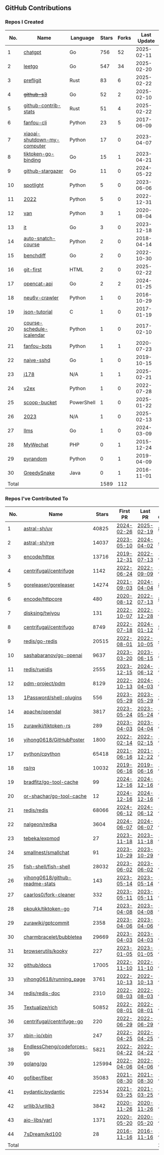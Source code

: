 ## GitHub Contributions

### Repos I Created

<!-- BEGIN:created_repos -->
| No.   | Name                                                                               | Language   | Stars | Forks | Last Update |
|-------|------------------------------------------------------------------------------------|------------|-------|-------|-------------|
| 1     | [chatgpt](https://github.com/j178/chatgpt)                                         | Go         | 756   | 52    | 2025-02-11  |
| 2     | [leetgo](https://github.com/j178/leetgo)                                           | Go         | 547   | 34    | 2025-02-20  |
| 3     | [prefligit](https://github.com/j178/prefligit)                                     | Rust       | 83    | 6     | 2025-02-22  |
| 4     | ~~[github-s3](https://github.com/j178/github-s3)~~                                 | Go         | 52    | 2     | 2025-02-10  |
| 5     | [github-contrib-stats](https://github.com/j178/github-contrib-stats)               | Rust       | 51    | 4     | 2025-02-22  |
| 6     | [fanfou-cli](https://github.com/j178/fanfou-cli)                                   | Python     | 23    | 5     | 2017-06-09  |
| 7     | [xiaoai-shutdown-my-computer](https://github.com/j178/xiaoai-shutdown-my-computer) | Python     | 17    | 0     | 2023-04-07  |
| 8     | [tiktoken-go-binding](https://github.com/j178/tiktoken-go-binding)                 | Go         | 15    | 1     | 2023-04-21  |
| 9     | [github-stargazer](https://github.com/j178/github-stargazer)                       | Go         | 11    | 0     | 2024-05-22  |
| 10    | [spotlight](https://github.com/j178/spotlight)                                     | Python     | 5     | 0     | 2023-06-06  |
| 11    | [2022](https://github.com/j178/2022)                                               | Python     | 5     | 0     | 2022-12-31  |
| 12    | [van](https://github.com/j178/van)                                                 | Python     | 3     | 1     | 2020-08-04  |
| 13    | [it](https://github.com/j178/it)                                                   | Go         | 3     | 0     | 2023-12-18  |
| 14    | [auto-snatch-course](https://github.com/j178/auto-snatch-course)                   | Python     | 2     | 0     | 2018-04-14  |
| 15    | [benchdiff](https://github.com/j178/benchdiff)                                     | Go         | 2     | 0     | 2022-10-30  |
| 16    | [git-first](https://github.com/j178/git-first)                                     | HTML       | 2     | 0     | 2025-02-22  |
| 17    | [opencat-api](https://github.com/j178/opencat-api)                                 | Go         | 2     | 2     | 2024-01-25  |
| 18    | [neu6v-crawler](https://github.com/j178/neu6v-crawler)                             | Python     | 1     | 0     | 2016-10-29  |
| 19    | [json-tutorial](https://github.com/j178/json-tutorial)                             | C          | 1     | 0     | 2017-01-19  |
| 20    | [course-schedule-icalendar](https://github.com/j178/course-schedule-icalendar)     | Python     | 1     | 0     | 2017-02-10  |
| 21    | [fanfou-bots](https://github.com/j178/fanfou-bots)                                 | Python     | 1     | 1     | 2020-07-23  |
| 22    | [naive-sshd](https://github.com/j178/naive-sshd)                                   | Go         | 1     | 0     | 2019-10-15  |
| 23    | [j178](https://github.com/j178/j178)                                               | N/A        | 1     | 1     | 2025-02-21  |
| 24    | [v2ex](https://github.com/j178/v2ex)                                               | Python     | 1     | 0     | 2022-07-28  |
| 25    | [scoop-bucket](https://github.com/j178/scoop-bucket)                               | PowerShell | 1     | 0     | 2025-01-22  |
| 26    | [2023](https://github.com/j178/2023)                                               | N/A        | 1     | 0     | 2025-02-13  |
| 27    | [llms](https://github.com/j178/llms)                                               | Go         | 1     | 0     | 2024-03-09  |
| 28    | [MyWechat](https://github.com/j178/MyWechat)                                       | PHP        | 0     | 1     | 2015-12-24  |
| 29    | [pyrandom](https://github.com/j178/pyrandom)                                       | Python     | 0     | 1     | 2019-04-09  |
| 30    | [GreedySnake](https://github.com/j178/GreedySnake)                                 | Java       | 0     | 1     | 2016-11-01  |
| Total |                                                                                    |            | 1589  | 112   |             |
<!-- END:created_repos -->

### Repos I've Contributed To

<!-- BEGIN:contributed -->
| No.   | Name                                                                                | Stars  | First PR                                                                | Last PR                                                                 | PR Count                                                                             |
|-------|-------------------------------------------------------------------------------------|--------|-------------------------------------------------------------------------|-------------------------------------------------------------------------|--------------------------------------------------------------------------------------|
| 1     | [astral-sh/uv](https://github.com/astral-sh/uv)                                     | 40825  | [2024-02-26](https://github.com/astral-sh/uv/pull/1979)                 | [2025-02-19](https://github.com/astral-sh/uv/pull/11614)                | [81](https://github.com/astral-sh/uv/pulls?q=is%3Apr+author%3Aj178)                  |
| 2     | [astral-sh/rye](https://github.com/astral-sh/rye)                                   | 14037  | [2023-05-10](https://github.com/astral-sh/rye/pull/127)                 | [2024-04-02](https://github.com/astral-sh/rye/pull/983)                 | [41](https://github.com/astral-sh/rye/pulls?q=is%3Apr+author%3Aj178)                 |
| 3     | [encode/httpx](https://github.com/encode/httpx)                                     | 13716  | [2019-12-31](https://github.com/encode/httpx/pull/704)                  | [2022-07-13](https://github.com/encode/httpx/pull/2302)                 | [15](https://github.com/encode/httpx/pulls?q=is%3Apr+author%3Aj178)                  |
| 4     | [centrifugal/centrifuge](https://github.com/centrifugal/centrifuge)                 | 1142   | [2022-06-24](https://github.com/centrifugal/centrifuge/pull/230)        | [2022-09-09](https://github.com/centrifugal/centrifuge/pull/252)        | [10](https://github.com/centrifugal/centrifuge/pulls?q=is%3Apr+author%3Aj178)        |
| 5     | [goreleaser/goreleaser](https://github.com/goreleaser/goreleaser)                   | 14274  | [2021-09-03](https://github.com/goreleaser/goreleaser/pull/2455)        | [2024-04-04](https://github.com/goreleaser/goreleaser/pull/4750)        | [8](https://github.com/goreleaser/goreleaser/pulls?q=is%3Apr+author%3Aj178)          |
| 6     | [encode/httpcore](https://github.com/encode/httpcore)                               | 480    | [2020-08-12](https://github.com/encode/httpcore/pull/154)               | [2022-07-13](https://github.com/encode/httpcore/pull/565)               | [8](https://github.com/encode/httpcore/pulls?q=is%3Apr+author%3Aj178)                |
| 7     | [disksing/twiyou](https://github.com/disksing/twiyou)                               | 131    | [2022-10-07](https://github.com/disksing/twiyou/pull/1)                 | [2022-12-28](https://github.com/disksing/twiyou/pull/10)                | [7](https://github.com/disksing/twiyou/pulls?q=is%3Apr+author%3Aj178)                |
| 8     | [centrifugal/centrifugo](https://github.com/centrifugal/centrifugo)                 | 8749   | [2022-07-18](https://github.com/centrifugal/centrifugo/pull/525)        | [2024-01-12](https://github.com/centrifugal/centrifugo/pull/762)        | [5](https://github.com/centrifugal/centrifugo/pulls?q=is%3Apr+author%3Aj178)         |
| 9     | [redis/go-redis](https://github.com/redis/go-redis)                                 | 20515  | [2022-08-01](https://github.com/redis/go-redis/pull/2174)               | [2022-10-05](https://github.com/redis/go-redis/pull/2231)               | [4](https://github.com/redis/go-redis/pulls?q=is%3Apr+author%3Aj178)                 |
| 10    | [sashabaranov/go-openai](https://github.com/sashabaranov/go-openai)                 | 9637   | [2023-03-20](https://github.com/sashabaranov/go-openai/pull/180)        | [2023-06-15](https://github.com/sashabaranov/go-openai/pull/374)        | [3](https://github.com/sashabaranov/go-openai/pulls?q=is%3Apr+author%3Aj178)         |
| 11    | [redis/rueidis](https://github.com/redis/rueidis)                                   | 2555   | [2023-12-15](https://github.com/redis/rueidis/pull/426)                 | [2024-06-12](https://github.com/redis/rueidis/pull/561)                 | [2](https://github.com/redis/rueidis/pulls?q=is%3Apr+author%3Aj178)                  |
| 12    | [pdm-project/pdm](https://github.com/pdm-project/pdm)                               | 8129   | [2022-10-13](https://github.com/pdm-project/pdm/pull/1434)              | [2024-04-03](https://github.com/pdm-project/pdm/pull/2766)              | [2](https://github.com/pdm-project/pdm/pulls?q=is%3Apr+author%3Aj178)                |
| 13    | [1Password/shell-plugins](https://github.com/1Password/shell-plugins)               | 556    | [2023-05-29](https://github.com/1Password/shell-plugins/pull/271)       | [2023-05-29](https://github.com/1Password/shell-plugins/pull/273)       | [2](https://github.com/1Password/shell-plugins/pulls?q=is%3Apr+author%3Aj178)        |
| 14    | [apache/opendal](https://github.com/apache/opendal)                                 | 3817   | [2023-05-24](https://github.com/apache/opendal/pull/2307)               | [2023-05-24](https://github.com/apache/opendal/pull/2308)               | [2](https://github.com/apache/opendal/pulls?q=is%3Apr+author%3Aj178)                 |
| 15    | [zurawiki/tiktoken-rs](https://github.com/zurawiki/tiktoken-rs)                     | 289    | [2023-04-03](https://github.com/zurawiki/tiktoken-rs/pull/14)           | [2023-04-04](https://github.com/zurawiki/tiktoken-rs/pull/15)           | [2](https://github.com/zurawiki/tiktoken-rs/pulls?q=is%3Apr+author%3Aj178)           |
| 16    | [yihong0618/GitHubPoster](https://github.com/yihong0618/GitHubPoster)               | 1800   | [2022-02-14](https://github.com/yihong0618/GitHubPoster/pull/55)        | [2022-02-15](https://github.com/yihong0618/GitHubPoster/pull/56)        | [2](https://github.com/yihong0618/GitHubPoster/pulls?q=is%3Apr+author%3Aj178)        |
| 17    | [python/cpython](https://github.com/python/cpython)                                 | 65418  | [2021-06-16](https://github.com/python/cpython/pull/26754)              | [2021-12-22](https://github.com/python/cpython/pull/30227)              | [2](https://github.com/python/cpython/pulls?q=is%3Apr+author%3Aj178)                 |
| 18    | [rq/rq](https://github.com/rq/rq)                                                   | 10032  | [2019-06-16](https://github.com/rq/rq/pull/1108)                        | [2019-06-16](https://github.com/rq/rq/pull/1109)                        | [2](https://github.com/rq/rq/pulls?q=is%3Apr+author%3Aj178)                          |
| 19    | [bradfitz/go-tool-cache](https://github.com/bradfitz/go-tool-cache)                 | 99     | [2024-12-16](https://github.com/bradfitz/go-tool-cache/pull/10)         | [2024-12-16](https://github.com/bradfitz/go-tool-cache/pull/10)         | [1](https://github.com/bradfitz/go-tool-cache/pulls?q=is%3Apr+author%3Aj178)         |
| 20    | [or-shachar/go-tool-cache](https://github.com/or-shachar/go-tool-cache)             | 12     | [2024-12-16](https://github.com/or-shachar/go-tool-cache/pull/15)       | [2024-12-16](https://github.com/or-shachar/go-tool-cache/pull/15)       | [1](https://github.com/or-shachar/go-tool-cache/pulls?q=is%3Apr+author%3Aj178)       |
| 21    | [redis/redis](https://github.com/redis/redis)                                       | 68066  | [2024-06-12](https://github.com/redis/redis/pull/13339)                 | [2024-06-12](https://github.com/redis/redis/pull/13339)                 | [1](https://github.com/redis/redis/pulls?q=is%3Apr+author%3Aj178)                    |
| 22    | [nalgeon/redka](https://github.com/nalgeon/redka)                                   | 3604   | [2024-06-07](https://github.com/nalgeon/redka/pull/26)                  | [2024-06-07](https://github.com/nalgeon/redka/pull/26)                  | [1](https://github.com/nalgeon/redka/pulls?q=is%3Apr+author%3Aj178)                  |
| 23    | [tebeka/expmod](https://github.com/tebeka/expmod)                                   | 27     | [2023-11-18](https://github.com/tebeka/expmod/pull/1)                   | [2023-11-18](https://github.com/tebeka/expmod/pull/1)                   | [1](https://github.com/tebeka/expmod/pulls?q=is%3Apr+author%3Aj178)                  |
| 24    | [smallnest/smallchat](https://github.com/smallnest/smallchat)                       | 91     | [2023-10-29](https://github.com/smallnest/smallchat/pull/1)             | [2023-10-29](https://github.com/smallnest/smallchat/pull/1)             | [1](https://github.com/smallnest/smallchat/pulls?q=is%3Apr+author%3Aj178)            |
| 25    | [fish-shell/fish-shell](https://github.com/fish-shell/fish-shell)                   | 28032  | [2023-06-02](https://github.com/fish-shell/fish-shell/pull/9825)        | [2023-06-02](https://github.com/fish-shell/fish-shell/pull/9825)        | [1](https://github.com/fish-shell/fish-shell/pulls?q=is%3Apr+author%3Aj178)          |
| 26    | [yihong0618/github-readme-stats](https://github.com/yihong0618/github-readme-stats) | 143    | [2023-05-14](https://github.com/yihong0618/github-readme-stats/pull/13) | [2023-05-14](https://github.com/yihong0618/github-readme-stats/pull/13) | [1](https://github.com/yihong0618/github-readme-stats/pulls?q=is%3Apr+author%3Aj178) |
| 27    | [caarlos0/fork-cleaner](https://github.com/caarlos0/fork-cleaner)                   | 332    | [2023-05-11](https://github.com/caarlos0/fork-cleaner/pull/142)         | [2023-05-11](https://github.com/caarlos0/fork-cleaner/pull/142)         | [1](https://github.com/caarlos0/fork-cleaner/pulls?q=is%3Apr+author%3Aj178)          |
| 28    | [pkoukk/tiktoken-go](https://github.com/pkoukk/tiktoken-go)                         | 714    | [2023-04-08](https://github.com/pkoukk/tiktoken-go/pull/5)              | [2023-04-08](https://github.com/pkoukk/tiktoken-go/pull/5)              | [1](https://github.com/pkoukk/tiktoken-go/pulls?q=is%3Apr+author%3Aj178)             |
| 29    | [zurawiki/gptcommit](https://github.com/zurawiki/gptcommit)                         | 2358   | [2023-04-06](https://github.com/zurawiki/gptcommit/pull/139)            | [2023-04-06](https://github.com/zurawiki/gptcommit/pull/139)            | [1](https://github.com/zurawiki/gptcommit/pulls?q=is%3Apr+author%3Aj178)             |
| 30    | [charmbracelet/bubbletea](https://github.com/charmbracelet/bubbletea)               | 29669  | [2023-04-03](https://github.com/charmbracelet/bubbletea/pull/709)       | [2023-04-03](https://github.com/charmbracelet/bubbletea/pull/709)       | [1](https://github.com/charmbracelet/bubbletea/pulls?q=is%3Apr+author%3Aj178)        |
| 31    | [browserutils/kooky](https://github.com/browserutils/kooky)                         | 227    | [2023-01-05](https://github.com/browserutils/kooky/pull/56)             | [2023-01-05](https://github.com/browserutils/kooky/pull/56)             | [1](https://github.com/browserutils/kooky/pulls?q=is%3Apr+author%3Aj178)             |
| 32    | [github/docs](https://github.com/github/docs)                                       | 17005  | [2022-11-10](https://github.com/github/docs/pull/21929)                 | [2022-11-10](https://github.com/github/docs/pull/21929)                 | [1](https://github.com/github/docs/pulls?q=is%3Apr+author%3Aj178)                    |
| 33    | [yihong0618/running_page](https://github.com/yihong0618/running_page)               | 3761   | [2022-10-13](https://github.com/yihong0618/running_page/pull/319)       | [2022-10-13](https://github.com/yihong0618/running_page/pull/319)       | [1](https://github.com/yihong0618/running_page/pulls?q=is%3Apr+author%3Aj178)        |
| 34    | [redis/redis-doc](https://github.com/redis/redis-doc)                               | 2310   | [2022-08-03](https://github.com/redis/redis-doc/pull/2064)              | [2022-08-03](https://github.com/redis/redis-doc/pull/2064)              | [1](https://github.com/redis/redis-doc/pulls?q=is%3Apr+author%3Aj178)                |
| 35    | [Textualize/rich](https://github.com/Textualize/rich)                               | 50852  | [2022-08-01](https://github.com/Textualize/rich/pull/2437)              | [2022-08-01](https://github.com/Textualize/rich/pull/2437)              | [1](https://github.com/Textualize/rich/pulls?q=is%3Apr+author%3Aj178)                |
| 36    | [centrifugal/centrifuge-go](https://github.com/centrifugal/centrifuge-go)           | 220    | [2022-06-29](https://github.com/centrifugal/centrifuge-go/pull/64)      | [2022-06-29](https://github.com/centrifugal/centrifuge-go/pull/64)      | [1](https://github.com/centrifugal/centrifuge-go/pulls?q=is%3Apr+author%3Aj178)      |
| 37    | [xbin-io/xbin](https://github.com/xbin-io/xbin)                                     | 247    | [2022-04-25](https://github.com/xbin-io/xbin/pull/2)                    | [2022-04-25](https://github.com/xbin-io/xbin/pull/2)                    | [1](https://github.com/xbin-io/xbin/pulls?q=is%3Apr+author%3Aj178)                   |
| 38    | [EndlessCheng/codeforces-go](https://github.com/EndlessCheng/codeforces-go)         | 5821   | [2022-04-22](https://github.com/EndlessCheng/codeforces-go/pull/3)      | [2022-04-22](https://github.com/EndlessCheng/codeforces-go/pull/3)      | [1](https://github.com/EndlessCheng/codeforces-go/pulls?q=is%3Apr+author%3Aj178)     |
| 39    | [golang/go](https://github.com/golang/go)                                           | 125994 | [2022-04-06](https://github.com/golang/go/pull/52194)                   | [2022-04-06](https://github.com/golang/go/pull/52194)                   | [1](https://github.com/golang/go/pulls?q=is%3Apr+author%3Aj178)                      |
| 40    | [gofiber/fiber](https://github.com/gofiber/fiber)                                   | 35083  | [2021-08-30](https://github.com/gofiber/fiber/pull/1510)                | [2021-08-30](https://github.com/gofiber/fiber/pull/1510)                | [1](https://github.com/gofiber/fiber/pulls?q=is%3Apr+author%3Aj178)                  |
| 41    | [pydantic/pydantic](https://github.com/pydantic/pydantic)                           | 22534  | [2021-03-25](https://github.com/pydantic/pydantic/pull/2577)            | [2021-03-25](https://github.com/pydantic/pydantic/pull/2577)            | [1](https://github.com/pydantic/pydantic/pulls?q=is%3Apr+author%3Aj178)              |
| 42    | [urllib3/urllib3](https://github.com/urllib3/urllib3)                               | 3842   | [2020-11-26](https://github.com/urllib3/urllib3/pull/2095)              | [2020-11-26](https://github.com/urllib3/urllib3/pull/2095)              | [1](https://github.com/urllib3/urllib3/pulls?q=is%3Apr+author%3Aj178)                |
| 43    | [aio-libs/yarl](https://github.com/aio-libs/yarl)                                   | 1371   | [2020-05-20](https://github.com/aio-libs/yarl/pull/452)                 | [2020-05-20](https://github.com/aio-libs/yarl/pull/452)                 | [1](https://github.com/aio-libs/yarl/pulls?q=is%3Apr+author%3Aj178)                  |
| 44    | [7sDream/kd100](https://github.com/7sDream/kd100)                                   | 28     | [2016-11-16](https://github.com/7sDream/kd100/pull/1)                   | [2016-11-16](https://github.com/7sDream/kd100/pull/1)                   | [1](https://github.com/7sDream/kd100/pulls?q=is%3Apr+author%3Aj178)                  |
| Total |                                                                                     |        |                                                                         |                                                                         | 224                                                                                  |
<!-- END:contributed -->
